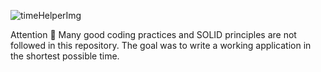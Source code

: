 ![timeHelperImg](https://github.com/IvanTrashchenko/TimeHelper/assets/36932736/eddebc88-02aa-4ebb-bfb3-eabca31c3c52)

Attention 🤠 Many good coding practices and SOLID principles are not followed in this repository. The goal was to write a working application in the shortest possible time.
